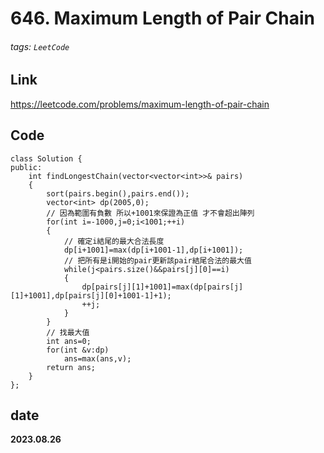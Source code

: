 # 646. Maximum Length of Pair Chain

###### tags: `LeetCode`
## **Link**
https://leetcode.com/problems/maximum-length-of-pair-chain
## **Code**
```cpp=
class Solution {
public:
    int findLongestChain(vector<vector<int>>& pairs) 
    {
        sort(pairs.begin(),pairs.end());
        vector<int> dp(2005,0);
        // 因為範圍有負數 所以+1001來保證為正值 才不會超出陣列
        for(int i=-1000,j=0;i<1001;++i)
        {
            // 確定i結尾的最大合法長度
            dp[i+1001]=max(dp[i+1001-1],dp[i+1001]);
            // 把所有是i開始的pair更新該pair結尾合法的最大值
            while(j<pairs.size()&&pairs[j][0]==i)
            {
                dp[pairs[j][1]+1001]=max(dp[pairs[j][1]+1001],dp[pairs[j][0]+1001-1]+1);
                ++j;
            }
        }
        // 找最大值
        int ans=0;
        for(int &v:dp)
            ans=max(ans,v);
        return ans;
    }
};
```
## date
**2023.08.26**
